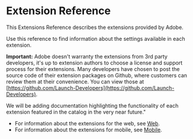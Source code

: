 # Extension Reference

This Extensions Reference describes the extensions provided by Adobe.

Use this reference to find information about the settings available in each extension.

**Important:** Adobe doesn't warranty the extensions from 3rd party developers, it's up to extension authors to choose a license and support process for their extensions. Many developers have chosen to post the source code of their extension packages on Github, where customers can review them at their convenience. You can view those at [https://github.com/Launch-Developers](https://github.com/Launch-Developers).

We will be adding documentation highlighting the functionality of each extension featured in the catalog in the very near future."

* For information about the extensions for the web, see [Web](https://docs.adobelaunch.com/~/edit/drafts/-LNQgMsqTldFvRu5qm3O/extension-reference/web).
* For information about the extensions for mobile, see [Mobile](https://docs.adobelaunch.com/~/edit/drafts/-LNQgMsqTldFvRu5qm3O/extension-reference/mobile).



